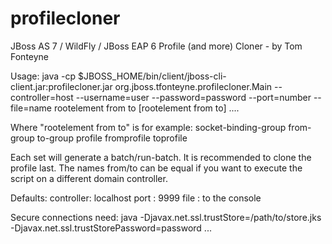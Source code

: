 profilecloner
=============

JBoss AS 7 / WildFly / JBoss EAP 6  Profile (and more) Cloner - by Tom Fonteyne

Usage:
 java -cp $JBOSS_HOME/bin/client/jboss-cli-client.jar:profilecloner.jar org.jboss.tfonteyne.profilecloner.Main --controller=host
        --username=user --password=password --port=number  --file=name
        rootelement from to [rootelement from to] ....  

 Where "rootelement from to" is for example:
      socket-binding-group from-group to-group
      profile fromprofile toprofile

 Each set will generate a batch/run-batch. It is recommended to clone the profile last.
 The names from/to can be equal if you want to execute the script on a different domain controller.

Defaults:
  controller: localhost
  port      : 9999
  file      : to the console

 Secure connections need:
    java -Djavax.net.ssl.trustStore=/path/to/store.jks -Djavax.net.ssl.trustStorePassword=password  ...

